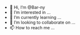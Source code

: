 - 👋 Hi, I’m @Bar-ny
- 👀 I’m interested in ...
- 🌱 I’m currently learning ...
- 💞️ I’m looking to collaborate on ...
- 📫 How to reach me ...

<!---
Bar-ny/Bar-ny is a ✨ special ✨ repository because its `README.md` (this file) appears on your GitHub profile.
You can click the Preview link to take a look at your changes.
--->
